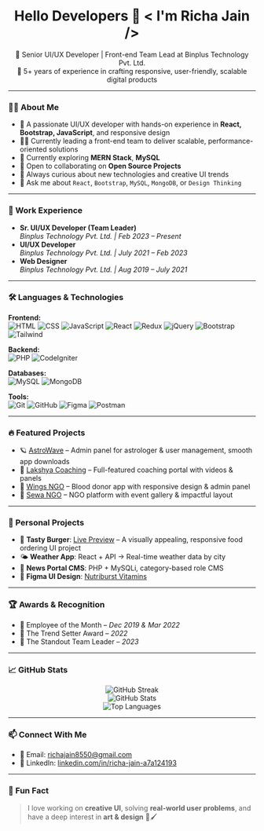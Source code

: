 <h1 align="center">Hello Developers 👋 < I'm Richa Jain /></h1>

<p align="center">
  🚀 Senior UI/UX Developer | Front-end Team Lead at Binplus Technology Pvt. Ltd. <br/>
  🎯 5+ years of experience in crafting responsive, user-friendly, scalable digital products
</p>

---

### 👩‍💻 About Me

- 🌟 A passionate UI/UX developer with hands-on experience in **React, Bootstrap, JavaScript**, and responsive design
- 👩‍💼 Currently leading a front-end team to deliver scalable, performance-oriented solutions
- 🌱 Currently exploring **MERN Stack**, **MySQL**
- 🤝 Open to collaborating on **Open Source Projects**
- 🧠 Always curious about new technologies and creative UI trends
- 💬 Ask me about `React`, `Bootstrap`, `MySQL`, `MongoDB`, or `Design Thinking`

---

### 💼 Work Experience

- **Sr. UI/UX Developer (Team Leader)**  
  *Binplus Technology Pvt. Ltd. | Feb 2023 – Present*
- **UI/UX Developer**  
  *Binplus Technology Pvt. Ltd. | July 2021 – Feb 2023*
- **Web Designer**  
  *Binplus Technology Pvt. Ltd. | Aug 2019 – July 2021*

---

### 🛠️ Languages & Technologies

**Frontend:**  
![HTML](https://img.shields.io/badge/-HTML5-E34F26?logo=html5&logoColor=fff&style=flat) 
![CSS](https://img.shields.io/badge/-CSS3-1572B6?logo=css3&logoColor=fff&style=flat)
![JavaScript](https://img.shields.io/badge/-JavaScript-F7DF1E?logo=javascript&logoColor=000&style=flat)
![React](https://img.shields.io/badge/-React-61DAFB?logo=react&logoColor=000&style=flat)
![Redux](https://img.shields.io/badge/-Redux-764ABC?logo=redux&logoColor=fff&style=flat)
![jQuery](https://img.shields.io/badge/-jQuery-0769AD?logo=jquery&logoColor=fff&style=flat)
![Bootstrap](https://img.shields.io/badge/-Bootstrap-563D7C?logo=bootstrap&logoColor=fff&style=flat)
![Tailwind](https://img.shields.io/badge/-TailwindCSS-38B2AC?logo=tailwind-css&logoColor=fff&style=flat)

**Backend:**  
![PHP](https://img.shields.io/badge/-PHP-777BB4?logo=php&logoColor=fff&style=flat)
![CodeIgniter](https://img.shields.io/badge/-CodeIgniter-EF4223?logo=codeigniter&logoColor=fff&style=flat)

**Databases:**  
![MySQL](https://img.shields.io/badge/-MySQL-4479A1?logo=mysql&logoColor=fff&style=flat)
![MongoDB](https://img.shields.io/badge/-MongoDB-4EA94B?logo=mongodb&logoColor=fff&style=flat)

**Tools:**  
![Git](https://img.shields.io/badge/-Git-F05032?logo=git&logoColor=fff&style=flat)
![GitHub](https://img.shields.io/badge/-GitHub-181717?logo=github&logoColor=fff&style=flat)
![Figma](https://img.shields.io/badge/-Figma-F24E1E?logo=figma&logoColor=fff&style=flat)
![Postman](https://img.shields.io/badge/-Postman-FF6C37?logo=postman&logoColor=fff&style=flat)

---

### 🔥 Featured Projects

- 🪐 [AstroWave](https://astrowave.in) – Admin panel for astrologer & user management, smooth app downloads  
- 🎯 [Lakshya Coaching](https://www.lakshyajhansi.com/) – Full-featured coaching portal with videos & panels  
- 💉 [Wings NGO](https://wingsngo.in) – Blood donor app with responsive design & admin panel  
- 🌱 [Sewa NGO](https://sewa.org.in/) – NGO platform with event gallery & impactful layout  

---

### 🧪 Personal Projects

- 🍔 **Tasty Burger**: [Live Preview](https://richajaintbt.github.io/tasty_burger/) – A visually appealing, responsive food ordering UI project  
- 🌤️ **Weather App**: React + API → Real-time weather data by city  
- 📰 **News Portal CMS**: PHP + MySQLi, category-based role CMS  
- 🎨 **Figma UI Design**: [Nutriburst Vitamins](https://www.figma.com/design/7zRwqFXxQXXD9OyPLJgkGb/Nutriburstvitamins-Website-Home-page?node-id=0-1&node-type=canvas)

---

### 🏆 Awards & Recognition

- 🏅 Employee of the Month – *Dec 2019 & Mar 2022*  
- 🧩 The Trend Setter Award – *2022*  
- 🌟 The Standout Team Leader – *2023*

---

### 📈 GitHub Stats

<p align="center">
  <img src="https://github-readme-streak-stats.herokuapp.com/?user=RichajainTBT&theme=tokyonight" alt="GitHub Streak"/>
  <br/>
  <img src="https://github-readme-stats.vercel.app/api?username=RichajainTBT&show_icons=true&theme=tokyonight" alt="GitHub Stats"/>
  <br/>
  <img src="https://github-readme-stats.vercel.app/api/top-langs/?username=RichajainTBT&layout=compact&theme=tokyonight" alt="Top Languages"/>
</p>

---

### 📫 Connect With Me

- 📧 Email: [richajain8550@gmail.com](mailto:richajain8550@gmail.com)  
- 💼 LinkedIn: [linkedin.com/in/richa-jain-a7a124193](https://www.linkedin.com/in/richa-jain-a7a124193)

---

### 🎨 Fun Fact

> I love working on **creative UI**, solving **real-world user problems**, and have a deep interest in **art & design** 🎨🖌️
